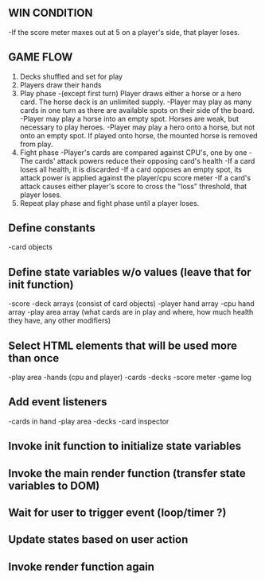 ## WIN CONDITION
-If the score meter maxes out at 5 on a player's side, that player loses.

## GAME FLOW
1. Decks shuffled and set for play
2. Players draw their hands
3. Play phase
    -(except first turn) Player draws either a horse or a hero card. The horse deck is an unlimited supply.
    -Player may play as many cards in one turn as there are available spots on their side of the board.
    -Player may play a horse into an empty spot. Horses are weak, but necessary to play heroes.
    -Player may play a hero onto a horse, but not onto an empty spot. If played onto horse, the mounted horse is removed from play.
4. Fight phase
    -Player's cards are compared against CPU's, one by one
    -The cards' attack powers reduce their opposing card's health
    -If a card loses all health, it is discarded
    -If a card opposes an empty spot, its attack power is applied against the player/cpu score meter
    -If a card's attack causes either player's score to cross the "loss" threshold, that player loses.
5. Repeat play phase and fight phase until a player loses.




## Define constants
-card objects


## Define state variables w/o values (leave that for init function)
-score
-deck arrays (consist of card objects)
-player hand array
-cpu hand array
-play area array (what cards are in play and where, how much health they have, any other modifiers)

## Select HTML elements that will be used more than once
-play area
-hands (cpu and player)
-cards
-decks
-score meter
-game log

## Add event listeners
-cards in hand
-play area
-decks
-card inspector

## Invoke init function to initialize state variables

## Invoke the main render function (transfer state variables to DOM)

## Wait for user to trigger event (loop/timer ?)

## Update states based on user action

## Invoke render function again